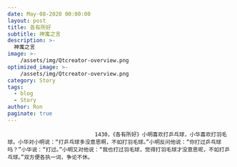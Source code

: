 ```yaml
---
date: May-08-2020 00:00:00
layout: post
title: 各有所好
subtitle: 神寓之言
description: >-
  神寓之言
image: >-
    /assets/img/Qtcreator-overview.png
optimized_image: >-
    /assets/img/Qtcreator-overview.png
category: Story
tags:
  - blog
  - Story
author: Ron
paginate: true
---
```


							　　1430，《各有所好》小明喜欢打乒乓球，小华喜欢打羽毛球。小华对小明说：“打乒乓球多没意思啊，不如打羽毛球。”小明反问他说：“你打过乒乓球吗？”小华说：“打过。”小明又对他说：“我也打过羽毛球，觉得打羽毛球才没意思呢，不如打乒乓球。”双方便各执一词，争论不休。
							
							
						